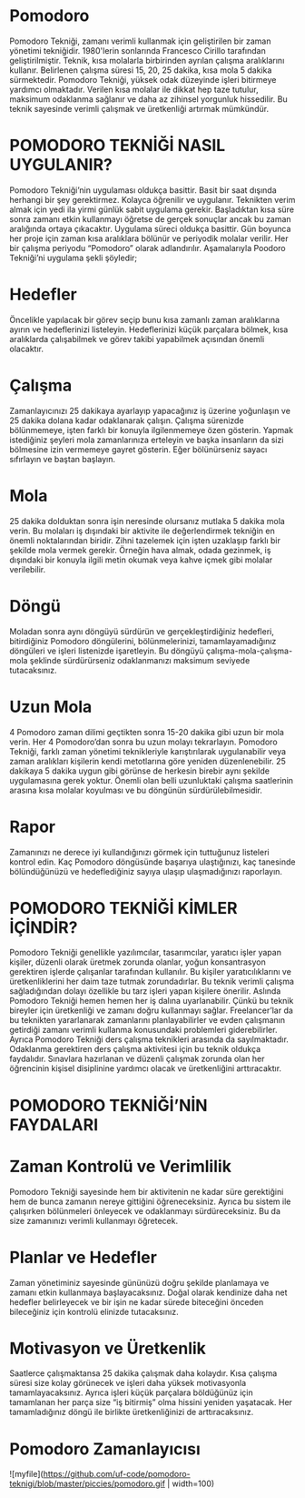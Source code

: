 # Pomodoro

Pomodoro Tekniği, zamanı verimli kullanmak için geliştirilen bir zaman yönetimi tekniğidir. 1980'lerin sonlarında Francesco Cirillo tarafından geliştirilmiştir. Teknik, kısa molalarla birbirinden ayrılan çalışma aralıklarını kullanır. Belirlenen çalışma süresi 15, 20, 25 dakika, kısa mola 5 dakika sürmektedir.
Pomodoro Tekniği, yüksek odak düzeyinde işleri bitirmeye yardımcı olmaktadır. Verilen kısa molalar ile dikkat hep taze tutulur, maksimum odaklanma sağlanır ve daha az zihinsel yorgunluk hissedilir. Bu teknik sayesinde verimli çalışmak ve üretkenliği artırmak mümkündür.


# POMODORO TEKNİĞİ NASIL UYGULANIR?
Pomodoro Tekniği’nin uygulaması oldukça basittir. Basit bir saat dışında herhangi bir şey gerektirmez. Kolayca öğrenilir ve uygulanır. Teknikten verim almak için yedi ila yirmi günlük sabit uygulama gerekir. Başladıktan kısa süre sonra zamanı etkin kullanmayı öğretse de gerçek sonuçlar ancak bu zaman aralığında ortaya çıkacaktır. Uygulama süreci oldukça basittir. Gün boyunca her proje için zaman kısa aralıklara bölünür ve periyodik molalar verilir. Her bir çalışma periyodu “Pomodoro” olarak adlandırılır. Aşamalarıyla Poodoro Tekniği’ni uygulama şekli şöyledir;

# Hedefler
Öncelikle yapılacak bir görev seçip bunu kısa zamanlı zaman aralıklarına ayırın ve hedeflerinizi listeleyin. Hedeflerinizi küçük parçalara bölmek, kısa aralıklarda çalışabilmek ve görev takibi yapabilmek açısından önemli olacaktır.

# Çalışma
Zamanlayıcınızı 25 dakikaya ayarlayıp yapacağınız iş üzerine yoğunlaşın ve 25 dakika dolana kadar odaklanarak çalışın. Çalışma sürenizde bölünmemeye, işten farklı bir konuyla ilgilenmemeye özen gösterin. Yapmak istediğiniz şeyleri mola zamanlarınıza erteleyin ve başka insanların da sizi bölmesine izin vermemeye gayret gösterin.
Eğer bölünürseniz sayacı sıfırlayın ve baştan başlayın.

# Mola
25 dakika dolduktan sonra işin neresinde olursanız mutlaka 5 dakika mola verin. Bu molaları iş dışındaki bir aktivite ile değerlendirmek tekniğin en önemli noktalarından biridir. Zihni tazelemek için işten uzaklaşıp farklı bir şekilde mola vermek gerekir. Örneğin hava almak, odada gezinmek, iş dışındaki bir konuyla ilgili metin okumak veya kahve içmek gibi molalar verilebilir.

# Döngü
Moladan sonra aynı döngüyü sürdürün ve gerçekleştirdiğiniz hedefleri, bitirdiğiniz Pomodoro döngülerini, bölünmelerinizi, tamamlayamadığınız döngüleri ve işleri listenizde işaretleyin. Bu döngüyü çalışma-mola-çalışma-mola şeklinde sürdürürseniz odaklanmanızı maksimum seviyede tutacaksınız.

# Uzun Mola
4 Pomodoro zaman dilimi geçtikten sonra 15-20 dakika gibi uzun bir mola verin. Her 4 Pomodoro’dan sonra bu uzun molayı tekrarlayın. Pomodoro Tekniği, farklı zaman yönetimi teknikleriyle karıştırılarak uygulanabilir veya zaman aralıkları kişilerin kendi metotlarına göre yeniden düzenlenebilir. 25 dakikaya 5 dakika uygun gibi görünse de herkesin birebir aynı şekilde uygulamasına gerek yoktur. Önemli olan belli uzunluktaki çalışma saatlerinin arasına kısa molalar koyulması ve bu döngünün sürdürülebilmesidir.

# Rapor
Zamanınızı ne derece iyi kullandığınızı görmek için tuttuğunuz listeleri kontrol edin. Kaç Pomodoro döngüsünde başarıya ulaştığınızı, kaç tanesinde bölündüğünüzü ve hedeflediğiniz sayıya ulaşıp ulaşmadığınızı raporlayın.


# POMODORO TEKNİĞİ KİMLER İÇİNDİR?
Pomodoro Tekniği genellikle yazılımcılar, tasarımcılar, yaratıcı işler yapan kişiler, düzenli olarak üretmek zorunda olanlar, yoğun konsantrasyon gerektiren işlerde çalışanlar tarafından kullanılır. Bu kişiler yaratıcılıklarını ve üretkenliklerini her daim taze tutmak zorundadırlar. Bu teknik verimli çalışma sağladığından dolayı özellikle bu tarz işleri yapan kişilere önerilir. Aslında Pomodoro Tekniği hemen hemen her iş dalına uyarlanabilir. Çünkü bu teknik bireyler için üretkenliği ve zamanı doğru kullanmayı sağlar. Freelancer’lar da bu teknikten yararlanarak zamanlarını planlayabilirler ve evden çalışmanın getirdiği zamanı verimli kullanma konusundaki problemleri giderebilirler.
Ayrıca Pomodoro Tekniği ders çalışma teknikleri arasında da sayılmaktadır. Odaklanma gerektiren ders çalışma aktivitesi için bu teknik oldukça faydalıdır. Sınavlara hazırlanan ve düzenli çalışmak zorunda olan her öğrencinin kişisel disiplinine yardımcı olacak ve üretkenliğini arttıracaktır.


# POMODORO TEKNİĞİ’NİN FAYDALARI
# Zaman Kontrolü ve Verimlilik
Pomodoro Tekniği sayesinde hem bir aktivitenin ne kadar süre gerektiğini hem de bunca zamanın nereye gittiğini öğreneceksiniz. Ayrıca bu sistem ile çalışırken bölünmeleri önleyecek ve odaklanmayı sürdüreceksiniz. Bu da size zamanınızı verimli kullanmayı öğretecek.

# Planlar ve Hedefler
Zaman yönetiminiz sayesinde gününüzü doğru şekilde planlamaya ve zamanı etkin kullanmaya başlayacaksınız. Doğal olarak kendinize daha net hedefler belirleyecek ve bir işin ne kadar sürede biteceğini önceden bileceğiniz için kontrolü elinizde tutacaksınız.

# Motivasyon ve Üretkenlik
Saatlerce çalışmaktansa 25 dakika çalışmak daha kolaydır. Kısa çalışma süresi size kolay görünecek ve işleri daha yüksek motivasyonla tamamlayacaksınız. Ayrıca işleri küçük parçalara böldüğünüz için tamamlanan her parça size “iş bitirmiş” olma hissini yeniden yaşatacak. Her tamamladığınız döngü ile birlikte üretkenliğinizi de arttıracaksınız.

# Pomodoro Zamanlayıcısı
![myfile](https://github.com/uf-code/pomodoro-teknigi/blob/master/piccies/pomodoro.gif | width=100)
